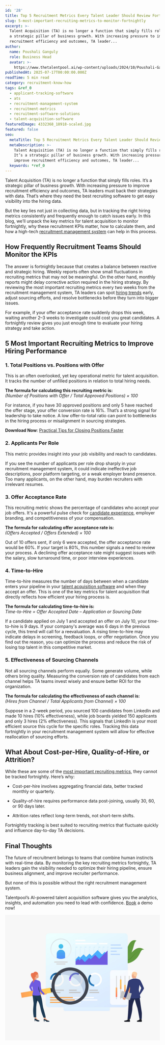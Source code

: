 ```yaml
---
id: '28'
title: Top 5 Recruitment Metrics Every Talent Leader Should Review Fortnightly
slug: 5-most-important-recruiting-metrics-to-monitor-fortnightly
excerpt: >-
  Talent Acquisition (TA) is no longer a function that simply fills roles. It’s
  a strategic pillar of business growth. With increasing pressure to improve
  recruitment efficiency and outcomes, TA leader...
author:
  name: Poushali Ganguly
  role: Business Head
  avatar: >-
    https://www.thetalentpool.ai/wp-content/uploads/2024/10/Poushali-Gangulyimage.webp
publishedAt: 2025-07-17T00:00:00.000Z
readTime: 5 min read
category: recruitment-know-how
tags: &ref_0
  - applicant-tracking-software
  - ats
  - recruitment-management-system
  - recruitment-metrics
  - recruitment-software-solutions
  - talent-acquisition-software
featuredImage: 4332368_18918-scaled.jpg
featured: false
seo:
  metaTitle: Top 5 Recruitment Metrics Every Talent Leader Should Review Fortnightly
  metaDescription: >-
    Talent Acquisition (TA) is no longer a function that simply fills roles.
    It’s a strategic pillar of business growth. With increasing pressure to
    improve recruitment efficiency and outcomes, TA leader...
  keywords: *ref_0
---
```


Talent Acquisition (TA) is no longer a function that simply fills roles. It’s a strategic pillar of business growth. With increasing pressure to improve recruitment efficiency and outcomes, TA leaders must back their strategies with data. That’s where they need the best recruiting software to get easy visibility into the hiring data.   

But the key lies not just in collecting data, but in tracking the right hiring metrics consistently and frequently enough to catch issues early. In this blog, we’ll unpack the key metrics for talent acquisition to monitor fortnightly, why these recruitment KPIs matter, how to calculate them, and how a high-tech [recruitment management system](https://www.thetalentpool.ai/) can help in this process. 

## **How Frequently Recruitment Teams Should Monitor the KPIs** 

The answer is fortnightly because that creates a balance between reactive and strategic hiring. Weekly reports often show small fluctuations in recruiting metrics that may not be meaningful. On the other hand, monthly reports might delay corrective action required in the hiring strategy. By reviewing the most important recruiting metrics every two weeks from the recruitment management system, TA leaders can spot [hiring trends](https://www.thetalentpool.ai/download-whitepaper/ultimate-2025-hiring-trends-report/) early, adjust sourcing efforts, and resolve bottlenecks before they turn into bigger issues. 

For example, if your offer acceptance rate suddenly drops this week, waiting another 2–3 weeks to investigate could cost you great candidates. A fortnightly review gives you just enough time to evaluate your hiring strategy and take action. 

## **5 Most Important Recruiting Metrics to Improve Hiring Performance** 

### **1\. Total Positions vs. Positions with Offer** 

This is an often overlooked, yet key operational metric for talent acquisition. It tracks the number of unfilled positions in relation to total hiring needs. 

**The formula for calculating this recruiting metric is:**   
_(Number of Positions with Offer / Total Approved Positions) × 100_ 

For instance, if you have 30 approved positions and only 5 have reached the offer stage, your offer conversion rate is 16%. That’s a strong signal for leadership to take notice. A low offer-to-total ratio can point to bottlenecks in the hiring process or misalignment in sourcing strategies. 

**Download Now**: [Practical Tips for Closing Positions Faster](https://www.thetalentpool.ai/download-whitepaper/tips-for-closing-positions-faster/)  

### **2\. Applicants Per Role** 

This metric provides insight into your job visibility and reach to candidates. 

If you see the number of applicants per role drop sharply in your recruitment management system, it could indicate ineffective job descriptions, poor platform targeting, or a weak employer brand presence. Too many applicants, on the other hand, may burden recruiters with irrelevant resumes. 

### **3\. Offer Acceptance Rate** 

This recruiting metric shows the percentage of candidates who accept your job offers. It's a powerful pulse check for [candidate experience](https://www.thetalentpool.ai/blogs/creating-positive-candidate-experience-actionable-tips/), employer branding, and competitiveness of your compensation. 

**The formula for calculating offer acceptance rate is:**   
_(Offers Accepted / Offers Extended) × 100_ 

Out of 10 offers sent, if only 6 were accepted, the offer acceptance rate would be 60%. If your target is 80%, this number signals a need to review your process. A declining offer acceptance rate might suggest issues with the salary, slow turnaround time, or poor interview experiences. 

### **4\. Time-to-Hire** 

Time-to-hire measures the number of days between when a candidate enters your pipeline in your [talent acquisition software](https://www.thetalentpool.ai/blogs/5-must-have-talent-acquisition-software-tools-to-simplify-your-hiring-process/) and when they accept an offer. This is one of the key metrics for talent acquisition that directly reflects how efficient your hiring process is. 

**The formula for calculating time-to-hire is:**   
_Time-to-Hire = Offer Accepted Date – Application or Sourcing Date_ 

If a candidate applied on July 1 and accepted an offer on July 10, your time-to-hire is 9 days. If your company's average was 6 days in the previous cycle, this trend will call for a reevaluation. A rising time-to-hire may indicate delays in screening, feedback loops, or offer negotiation. Once you find out the reason, you can optimize the process and reduce the risk of losing top talent in this competitive market. 

### **5\. Effectiveness of Sourcing Channels** 

Not all sourcing channels perform equally. Some generate volume, while others bring quality. Measuring the conversion rate of candidates from each channel helps TA teams invest wisely and ensure better ROI for the organization. 

**The formula for calculating the effectiveness of each channel is:**   
_(Hires from Channel / Total Applicants from Channel) × 100_ 

Suppose in a 2-week period, you sourced 100 candidates from LinkedIn and made 10 hires (10% effectiveness), while job boards yielded 150 applicants and only 3 hires (2% effectiveness). This signals that LinkedIn is your most efficient source this cycle for the specific roles. Tracking this data fortnightly in your recruitment management system will allow for effective reallocation of sourcing efforts. 

## **What About Cost-per-Hire, Quality-of-Hire, or Attrition?** 

While these are some of the [most important recruiting metrics](https://www.thetalentpool.ai/blogs/metrics-and-kpis-for-evaluating-end-to-end-recruitment-performance/), they cannot be tracked fortnightly. Here’s why: 

- Cost-per-hire involves aggregating financial data, better tracked monthly or quarterly. 

- Quality-of-hire requires performance data post-joining, usually 30, 60, or 90 days later. 

- Attrition rates reflect long-term trends, not short-term shifts. 

Fortnightly tracking is best suited to recruiting metrics that fluctuate quickly and influence day-to-day TA decisions. 

## **Final Thoughts** 

The future of recruitment belongs to teams that combine human instincts with real-time data. By monitoring the key recruiting metrics fortnightly, TA leaders gain the visibility needed to optimize their hiring pipeline, ensure business alignment, and improve recruiter performance. 

But none of this is possible without the right recruitment management system. 

Talentpool’s AI-powered talent acquisition software gives you the analytics, insights, and automation you need to lead with confidence. [Book](https://www.thetalentpool.ai/recruitment-software/) a demo now! 

![](images/4332368_18918-1024x830.jpg)
